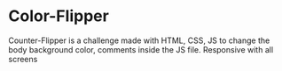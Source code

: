 # Color-Flipper
Counter-Flipper is a challenge made with HTML, CSS, JS to change the body background color, comments inside the JS file. Responsive with all screens
